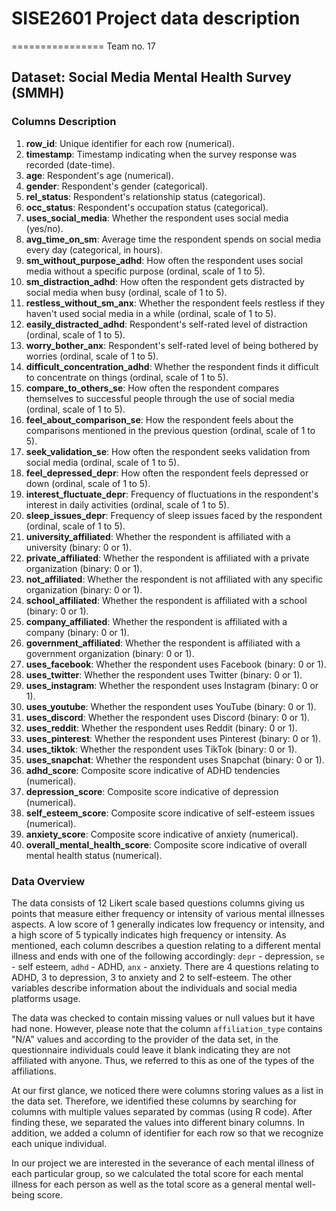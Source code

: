 # SISE2601 Project data description
================
Team no. 17

## Dataset: Social Media Mental Health Survey (SMMH)

### Columns Description

1. **row_id**: Unique identifier for each row (numerical).
2. **timestamp**: Timestamp indicating when the survey response was recorded (date-time).
3. **age**: Respondent's age (numerical).
4. **gender**: Respondent's gender (categorical).
5. **rel_status**: Respondent's relationship status (categorical).
6. **occ_status**: Respondent's occupation status (categorical).
7. **uses_social_media**: Whether the respondent uses social media (yes/no).
8. **avg_time_on_sm**: Average time the respondent spends on social media every day 
(categorical, in hours).
9. **sm_without_purpose_adhd**: How often the respondent uses social media without a specific purpose 
(ordinal, scale of 1 to 5).
10. **sm_distraction_adhd**: How often the respondent gets distracted by social media when busy 
(ordinal, scale of 1 to 5).
11. **restless_without_sm_anx**: Whether the respondent feels restless if they haven't used social
 media in a while (ordinal, scale of 1 to 5).
12. **easily_distracted_adhd**: Respondent's self-rated level of distraction (ordinal, scale 
of 1 to 5).
13. **worry_bother_anx**: Respondent's self-rated level of being bothered by worries (ordinal, scale 
of 1 to 5).
14. **difficult_concentration_adhd**: Whether the respondent finds it difficult to concentrate on 
things (ordinal, scale of 1 to 5).
15. **compare_to_others_se**: How often the respondent compares themselves to successful people
 through the use of social media (ordinal, scale of 1 to 5).
16. **feel_about_comparison_se**: How the respondent feels about the comparisons mentioned in the
 previous question (ordinal, scale of 1 to 5).
17. **seek_validation_se**: How often the respondent seeks validation from social media (ordinal,
 scale of 1 to 5).
18. **feel_depressed_depr**: How often the respondent feels depressed or down (ordinal, scale of 
1 to 5).
19. **interest_fluctuate_depr**: Frequency of fluctuations in the respondent's interest in daily 
activities (ordinal, scale of 1 to 5).
20. **sleep_issues_depr**: Frequency of sleep issues faced by the respondent (ordinal, scale of 
1 to 5).
21. **university_affiliated**: Whether the respondent is affiliated with a university (binary: 0 or 1).
22. **private_affiliated**: Whether the respondent is affiliated with a private 
organization (binary: 0 or 1).
23. **not_affiliated**: Whether the respondent is not affiliated with any specific organization
(binary: 0 or 1).
24. **school_affiliated**: Whether the respondent is affiliated with a school (binary: 0 or 1).
25. **company_affiliated**: Whether the respondent is affiliated with a company (binary: 0 or 1).
26. **government_affiliated**: Whether the respondent is affiliated with a government organization 
(binary: 0 or 1).
27. **uses_facebook**: Whether the respondent uses Facebook (binary: 0 or 1).
28. **uses_twitter**: Whether the respondent uses Twitter (binary: 0 or 1).
29. **uses_instagram**: Whether the respondent uses Instagram (binary: 0 or 1).
30. **uses_youtube**: Whether the respondent uses YouTube (binary: 0 or 1).
31. **uses_discord**: Whether the respondent uses Discord (binary: 0 or 1).
32. **uses_reddit**: Whether the respondent uses Reddit (binary: 0 or 1).
33. **uses_pinterest**: Whether the respondent uses Pinterest (binary: 0 or 1).
34. **uses_tiktok**: Whether the respondent uses TikTok (binary: 0 or 1).
35. **uses_snapchat**: Whether the respondent uses Snapchat (binary: 0 or 1).
36. **adhd_score**: Composite score indicative of ADHD tendencies (numerical).
37. **depression_score**: Composite score indicative of depression (numerical).
38. **self_esteem_score**: Composite score indicative of self-esteem issues (numerical).
39. **anxiety_score**: Composite score indicative of anxiety (numerical).
40. **overall_mental_health_score**: Composite score indicative of overall mental health status
 (numerical).

### Data Overview

The data consists of 12 Likert scale based questions columns giving us points that measure either 
frequency or intensity of various mental illnesses aspects. A low score of 1 generally indicates low
frequency or intensity, and a high score of 5 typically indicates high frequency or intensity. 
As mentioned, each column describes a question relating to a different mental illness and ends with
one of the following accordingly: `depr` - depression, `se` - self esteem, `adhd` - ADHD,
`anx` - anxiety. There are 4 questions relating to ADHD, 3 to depression, 3 to anxiety and 2 to
self-esteem.
The other variables describe information about the individuals and social media platforms usage.

The data was checked to contain missing values or null values but it have had none.
However, please note that the column `affiliation_type` contains "N/A" values and according to the 
provider of the data set, in the questionnaire individuals could leave it blank indicating they are
not affiliated with anyone. Thus, we referred to this as one of the types of the affiliations.

At our first glance, we noticed there were columns storing values as a list in the data set. 
Therefore, we identified these columns by searching for columns with multiple values separated by
commas (using R code). After finding these, we separated the values into different binary columns.
In addition, we added a column of identifier for each row so that we recognize each unique individual.

In our project we are interested in the severance of each mental illness of each particular group,
so we calculated the total score for each mental illness for each person as well as the total score
as a general mental well-being score.
